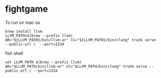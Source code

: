 # fightgame

To run on mac os 

```
brew install llvm
LLVM_PATH=$(brew --prefix llvm)
AR="${LLVM_PATH}/bin/llvm-ar" CC="${LLVM_PATH}/bin/clang" trunk serve --public-url /  --port=1334
```

fish shell 
```
set LLVM_PATH $(brew --prefix llvm)
AR="$LLVM_PATH/bin/llvm-ar" CC="$LLVM_PATH/bin/clang" trunk serve --public-url / --port=1334
```
